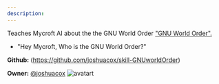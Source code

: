 ```yaml
---
description: 
---
```

Teaches Mycroft AI about the the GNU World Order ["GNU World Order".](http://gnuworldorder.info/)

* "Hey Mycroft, Who is the GNU World Order?"

**Github:** (https://github.com/joshuacox/skill-GNUworldOrder)

**Owner:** [@joshuacox](https://github.com/joshuacox) ![avatart](https://avatars1.githubusercontent.com/u/6137404?v=4)

